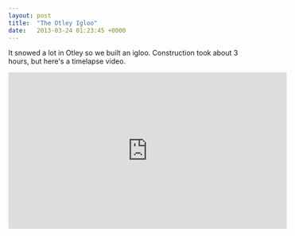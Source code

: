 ```yaml
---
layout: post
title:  "The Otley Igloo"
date:   2013-03-24 01:23:45 +0000
---
```


It snowed a lot in Otley so we built an igloo. Construction took about 3 hours, but here's a timelapse video.

<iframe width="560" height="315" src="https://www.youtube.com/embed/KNoYjT6_HqQ" frameborder="0" allow="autoplay; encrypted-media" allowfullscreen></iframe>
